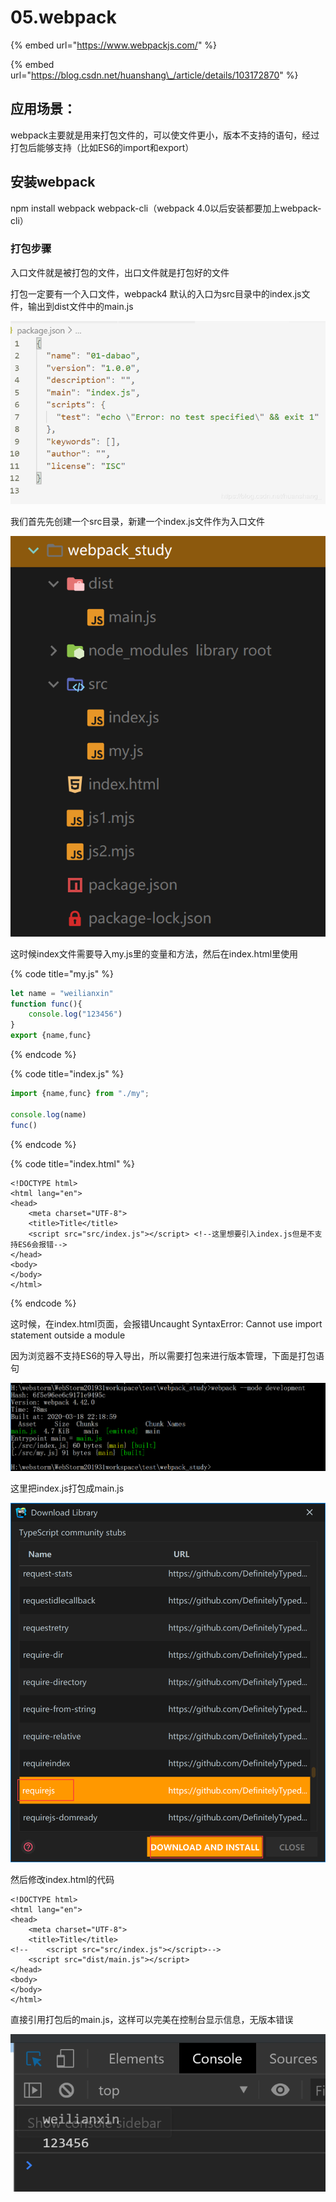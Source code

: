 # 05.webpack

{% embed url="https://www.webpackjs.com/" %}

{% embed url="https://blog.csdn.net/huanshang\_/article/details/103172870" %}

## 应用场景：

webpack主要就是用来打包文件的，可以使文件更小，版本不支持的语句，经过打包后能够支持（比如ES6的import和export）

## 安装webpack

npm install webpack webpack-cli（webpack 4.0以后安装都要加上webpack-cli）

### 打包步骤

入口文件就是被打包的文件，出口文件就是打包好的文件

打包一定要有一个入口文件，webpack4 默认的入口为src目录中的index.js文件，输出到dist文件中的main.js

![](.gitbook/assets/image%20%289%29.png)

我们首先先创建一个src目录，新建一个index.js文件作为入口文件

![](.gitbook/assets/image%20%2820%29.png)

这时候index文件需要导入my.js里的变量和方法，然后在index.html里使用

{% code title="my.js" %}
```javascript
let name = "weilianxin"
function func(){
    console.log("123456")
}
export {name,func}
```
{% endcode %}

{% code title="index.js" %}
```javascript
import {name,func} from "./my";

console.log(name)
func()
```
{% endcode %}

{% code title="index.html" %}
```markup
<!DOCTYPE html>
<html lang="en">
<head>
    <meta charset="UTF-8">
    <title>Title</title>
    <script src="src/index.js"></script> <!--这里想要引入index.js但是不支持ES6会报错-->
</head>
<body>
</body>
</html>
```
{% endcode %}

这时候，在index.html页面，会报错Uncaught SyntaxError: Cannot use import statement outside a module

因为浏览器不支持ES6的导入导出，所以需要打包来进行版本管理，下面是打包语句

![](.gitbook/assets/image%20%2810%29.png)

这里把index.js打包成main.js

![](.gitbook/assets/image%20%281%29.png)

然后修改index.html的代码

```markup
<!DOCTYPE html>
<html lang="en">
<head>
    <meta charset="UTF-8">
    <title>Title</title>
<!--    <script src="src/index.js"></script>-->
    <script src="dist/main.js"></script>
</head>
<body>
</body>
</html>
```

直接引用打包后的main.js，这样可以完美在控制台显示信息，无版本错误

![](.gitbook/assets/image%20%2813%29.png)

